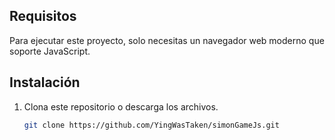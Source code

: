 ## Requisitos

Para ejecutar este proyecto, solo necesitas un navegador web moderno que soporte JavaScript.
## Instalación
1. Clona este repositorio o descarga los archivos.
   ```bash
   git clone https://github.com/YingWasTaken/simonGameJs.git
